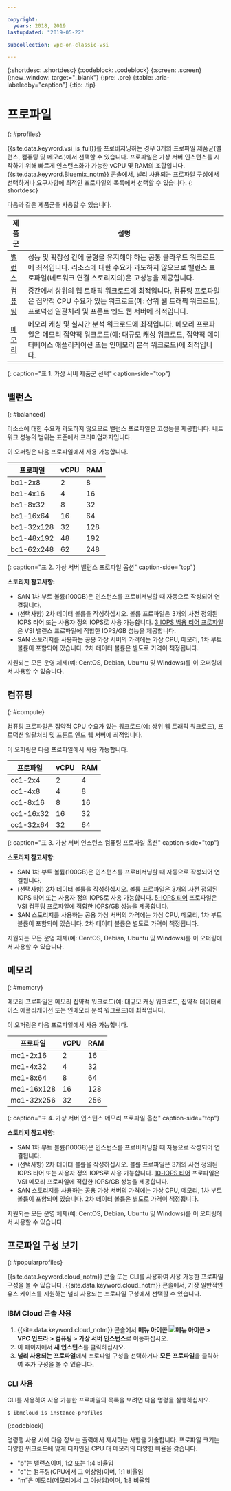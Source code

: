 ```yaml
---

copyright:
  years: 2018, 2019
lastupdated: "2019-05-22"

subcollection: vpc-on-classic-vsi

---
```


{:shortdesc: .shortdesc}
{:codeblock: .codeblock}
{:screen: .screen}
{:new_window: target="_blank"}
{:pre: .pre}
{:table: .aria-labeledby="caption"}
{:tip: .tip}

# 프로파일
{: #profiles}

{{site.data.keyword.vsi_is_full}}를 프로비저닝하는 경우 3개의 프로파일 제품군(밸런스, 컴퓨팅 및 메모리)에서 선택할 수 있습니다. 프로파일은 가상 서버 인스턴스를 시작하기 위해 빠르게 인스턴스화가 가능한 vCPU 및 RAM의 조합입니다. {{site.data.keyword.Bluemix_notm}} 콘솔에서, 널리 사용되는 프로파일 구성에서 선택하거나 요구사항에 최적인 프로파일의 목록에서 선택할 수 있습니다.
{: shortdesc}

다음과 같은 제품군을 사용할 수 있습니다.

| 제품군 |설명 |
| -------- | ----------- |
| [밸런스](#balanced) | 성능 및 확장성 간에 균형을 유지해야 하는 공통 클라우드 워크로드에 최적입니다. 리소스에 대한 수요가 과도하지 않으므로 밸런스 프로파일(네트워크 연결 스토리지의)은 고성능을 제공합니다. |
| [컴퓨팅](#compute)  | 중간에서 상위의 웹 트래픽 워크로드에 최적입니다. 컴퓨팅 프로파일은 집약적 CPU 수요가 있는 워크로드(예: 상위 웹 트래픽 워크로드), 프로덕션 일괄처리 및 프론트 엔드 웹 서버에 최적입니다. |
| [메모리](#memory) | 메모리 캐싱 및 실시간 분석 워크로드에 최적입니다. 메모리 프로파일은 메모리 집약적 워크로드(예: 대규모 캐싱 워크로드, 집약적 데이터베이스 애플리케이션 또는 인메모리 분석 워크로드)에 최적입니다. |
{: caption="표 1. 가상 서버 제품군 선택" caption-side="top"}

## 밸런스
{: #balanced}

리소스에 대한 수요가 과도하지 않으므로 밸런스 프로파일은 고성능을 제공합니다. 네트워크 성능의 범위는 표준에서 프리미엄까지입니다.

이 오퍼링은 다음 프로파일에서 사용 가능합니다.

| 프로파일 | vCPU | RAM |
|---------|---------|---------|
| bc1-2x8 |2 |8 |
| bc1-4x16 |4 |16 |
| bc1-8x32 |8 |32 |
| bc1-16x64 |16 | 64 |
| bc1-32x128 |32  | 128 |
| bc1-48x192 | 48 | 192 |
| bc1-62x248 | 62 | 248 |
{: caption="표 2. 가상 서버 밸런스 프로파일 옵션" caption-side="top"}

**스토리지 참고사항:**

* SAN 1차 부트 볼륨(100GB)은 인스턴스를 프로비저닝할 때 자동으로 작성되어 연결됩니다.
* (선택사항) 2차 데이터 볼륨을 작성하십시오. 볼륨 프로파일은 3개의 사전 정의된 IOPS 티어 또는 사용자 정의 IOPS로 사용 가능합니다. [3 IOPS 범용 티어 프로파일](/docs/vpc-on-classic-block-storage?topic=vpc-on-classic-block-storage-block-storage-profiles#tiers)은 VSI 밸런스 프로파일에 적합한 IOPS/GB 성능을 제공합니다.
* SAN 스토리지를 사용하는 공용 가상 서버의 가격에는 가상 CPU, 메모리, 1차 부트 볼륨이 포함되어 있습니다. 2차 데이터 볼륨은 별도로 가격이 책정됩니다.

지원되는 모든 운영 체제(예: CentOS, Debian, Ubuntu 및 Windows)를 이 오퍼링에서 사용할 수 있습니다.

## 컴퓨팅
{: #compute}

컴퓨팅 프로파일은 집약적 CPU 수요가 있는 워크로드(예: 상위 웹 트래픽 워크로드), 프로덕션 일괄처리 및 프론트 엔드 웹 서버에 최적입니다.

이 오퍼링은 다음 프로파일에서 사용 가능합니다.

| 프로파일 | vCPU | RAM |
|---------|---------|---------|
| cc1-2x4 |2 |4 |
| cc1-4x8 |4 |8 | 
| cc1-8x16 |8 |16 |
| cc1-16x32 |16 |32 |
| cc1-32x64 |32  | 64 |
{: caption="표 3. 가상 서버 인스턴스 컴퓨팅 프로파일 옵션" caption-side="top"}

**스토리지 참고사항:** 

* SAN 1차 부트 볼륨(100GB)은 인스턴스를 프로비저닝할 때 자동으로 작성되어 연결됩니다.
* (선택사항) 2차 데이터 볼륨을 작성하십시오. 볼륨 프로파일은 3개의 사전 정의된 IOPS 티어 또는 사용자 정의 IOPS로 사용 가능합니다. [5-IOPS 티어](/docs/vpc-on-classic-block-storage?topic=vpc-on-classic-block-storage-block-storage-profiles#tiers) 프로파일은 VSI 컴퓨팅 프로파일에 적합한 IOPS/GB 성능을 제공합니다.
* SAN 스토리지를 사용하는 공용 가상 서버의 가격에는 가상 CPU, 메모리, 1차 부트 볼륨이 포함되어 있습니다. 2차 데이터 볼륨은 별도로 가격이 책정됩니다.

지원되는 모든 운영 체제(예: CentOS, Debian, Ubuntu 및 Windows)를 이 오퍼링에서 사용할 수 있습니다. 

## 메모리 
{: #memory}

메모리 프로파일은 메모리 집약적 워크로드(예: 대규모 캐싱 워크로드, 집약적 데이터베이스 애플리케이션 또는 인메모리 분석 워크로드)에 최적입니다.

이 오퍼링은 다음 프로파일에서 사용 가능합니다.

| 프로파일 | vCPU | RAM |
|---------|---------|---------|
| mc1-2x16 |2 |16 |
| mc1-4x32 |4 |32 |
| mc1-8x64 |8 | 64 |
| mc1-16x128 |16 | 128 |
| mc1-32x256 |32 | 256 |
{: caption="표 4. 가상 서버 인스턴스 메모리 프로파일 옵션" caption-side="top"}

**스토리지 참고사항:** 

* SAN 1차 부트 볼륨(100GB)은 인스턴스를 프로비저닝할 때 자동으로 작성되어 연결됩니다.
* (선택사항) 2차 데이터 볼륨을 작성하십시오. 볼륨 프로파일은 3개의 사전 정의된 IOPS 티어 또는 사용자 정의 IOPS로 사용 가능합니다. [10-IOPS 티어](/docs/vpc-on-classic-block-storage?topic=vpc-on-classic-block-storage-block-storage-profiles#tiers) 프로파일은 VSI 메모리 프로파일에 적합한 IOPS/GB 성능을 제공합니다.
* SAN 스토리지를 사용하는 공용 가상 서버의 가격에는 가상 CPU, 메모리, 1차 부트 볼륨이 포함되어 있습니다. 2차 데이터 볼륨은 별도로 가격이 책정됩니다.

지원되는 모든 운영 체제(예: CentOS, Debian, Ubuntu 및 Windows)를 이 오퍼링에서 사용할 수 있습니다. 

## 프로파일 구성 보기
{: #popularprofiles}

{{site.data.keyword.cloud_notm}} 콘솔 또는 CLI를 사용하여 사용 가능한 프로파일 구성을 볼 수 있습니다. {{site.data.keyword.cloud_notm}} 콘솔에서, 가장 일반적인 유스 케이스를 지원하는 널리 사용되는 프로파일 구성에서 선택할 수 있습니다.

### IBM Cloud 콘솔 사용
1. {{site.data.keyword.cloud_notm}} 콘솔에서 **메뉴 아이콘 ![메뉴 아이콘](../icons/icon_hamburger.svg) > VPC 인프라 > 컴퓨팅 > 가상 서버 인스턴스**로 이동하십시오.
2. 이 페이지에서 **새 인스턴스**를 클릭하십시오.
3. **널리 사용되는 프로파일**에서 프로파일 구성을 선택하거나 **모든 프로파일**을 클릭하여 추가 구성을 볼 수 있습니다.

### CLI 사용
CLI를 사용하여 사용 가능한 프로파일의 목록을 보려면 다음 명령을 실행하십시오.
```
$ ibmcloud is instance-profiles
```
{:codeblock}

명령행 사용 시에 다음 정보는 출력에서 제시하는 사항을 기술합니다. 프로파일 크기는 다양한 워크로드에 맞게 디자인된 CPU 대 메모리의 다양한 비율을 갖습니다.

*  "b"는 밸런스이며, 1:2 또는 1:4 비율임
*  "c"는 컴퓨팅(CPU에서 그 이상임)이며, 1:1 비율임
*  “m”은 메모리(메모리에서 그 이상임)이며, 1:8 비율임
